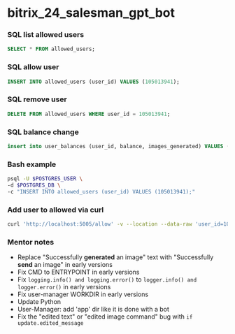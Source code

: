 # bitrix_24_salesman_gpt_bot

### SQL list allowed users
```sql
SELECT * FROM allowed_users;
```

### SQL allow user
```sql
INSERT INTO allowed_users (user_id) VALUES (105013941);
```

### SQL remove user
```sql
DELETE FROM allowed_users WHERE user_id = 105013941;
```

### SQL balance change
```sql
insert into user_balances (user_id, balance, images_generated) VALUES (105013941, 100.0, 0)
```

### Bash example
```bash
psql -U $POSTGRES_USER \
-d $POSTGRES_DB \
-c "INSERT INTO allowed_users (user_id) VALUES (105013941);"
```

### Add user to allowed via curl
```bash
curl 'http://localhost:5005/allow' -v --location --data-raw 'user_id=105013941'
```

### Mentor notes
- Replace "Successfully **generated** an image" text with "Successfully **send** an image" in early versions
- Fix CMD to ENTRYPOINT in early versions
- Fix `logging.info() and logging.error()` to `logger.info() and logger.error()` in early versions
- Fix user-manager WORKDIR in early versions
- Update Python
- User-Manager: add 'app' dir like it is done with a bot
- Fix the "edited text" or "edited image command" bug with `if update.edited_message`
